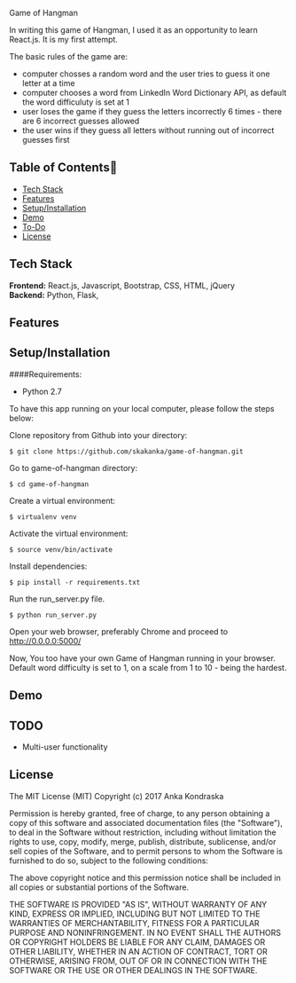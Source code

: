 Game of Hangman

In writing this game of Hangman, I used it as an opportunity to learn React.js.
It is my first attempt.

The basic rules of the game are:
* computer chosses a random word and the user tries to guess it one letter at a time
* computer chooses a word from LinkedIn Word Dictionary API, as default the word difficuluty is set at 1
* user loses the game if they guess the letters incorrectly 6 times - there are 6 incorrect guesses allowed
* the user wins if they guess all letters without running out of incorrect guesses first


## Table of Contents📖

* [Tech Stack](#tech-stack)
* [Features](#features)
* [Setup/Installation](#installation)
* [Demo](#demo)
* [To-Do](#future)
* [License](#license)

## <a name="tech-stack"></a>Tech Stack

__Frontend:__ React.js, Javascript, Bootstrap, CSS, HTML, jQuery <br/>
__Backend:__ Python, Flask,

## <a name="features"></a>Features



## <a name="installation"></a>Setup/Installation

####Requirements:

- Python 2.7

To have this app running on your local computer, please follow the steps below:

Clone repository from Github into your directory:
```
$ git clone https://github.com/skakanka/game-of-hangman.git
```
Go to game-of-hangman directory:
```
$ cd game-of-hangman
```
Create a virtual environment:
```
$ virtualenv venv
```
Activate the virtual environment:
```
$ source venv/bin/activate
```
Install dependencies:
```
$ pip install -r requirements.txt
```
Run the run_server.py file.
```
$ python run_server.py
```
Open your web browser, preferably Chrome and proceed to http://0.0.0.0:5000/

Now, You too have your own Game of Hangman running in your browser.
Default word difficulty is set to 1, on a scale from 1 to 10 - being the hardest.

## <a name="demo"></a>Demo

## <a name="future"></a>TODO
* Multi-user functionality



## <a name="license"></a>License

The MIT License (MIT)
Copyright (c) 2017 Anka Kondraska 

Permission is hereby granted, free of charge, to any person obtaining a copy of
this software and associated documentation files (the "Software"), to deal in
the Software without restriction, including without limitation the rights to
use, copy, modify, merge, publish, distribute, sublicense, and/or sell copies
of the Software, and to permit persons to whom the Software is furnished to do
so, subject to the following conditions:

The above copyright notice and this permission notice shall be included in all
copies or substantial portions of the Software.

THE SOFTWARE IS PROVIDED "AS IS", WITHOUT WARRANTY OF ANY KIND, EXPRESS OR
IMPLIED, INCLUDING BUT NOT LIMITED TO THE WARRANTIES OF MERCHANTABILITY,
FITNESS FOR A PARTICULAR PURPOSE AND NONINFRINGEMENT. IN NO EVENT SHALL THE
AUTHORS OR COPYRIGHT HOLDERS BE LIABLE FOR ANY CLAIM, DAMAGES OR OTHER
LIABILITY, WHETHER IN AN ACTION OF CONTRACT, TORT OR OTHERWISE, ARISING FROM,
OUT OF OR IN CONNECTION WITH THE SOFTWARE OR THE USE OR OTHER DEALINGS IN THE
SOFTWARE.